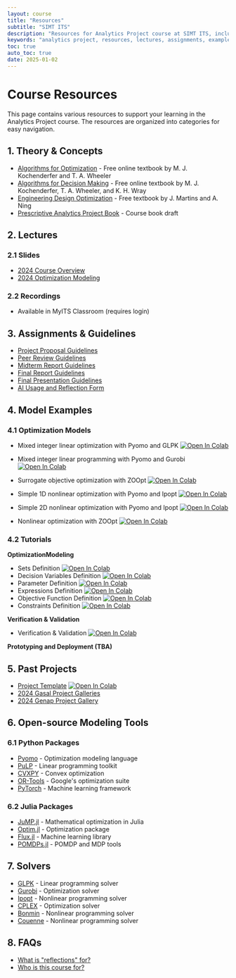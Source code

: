 ```yaml
---
layout: course
title: "Resources"
subtitle: "SIMT ITS"
description: "Resources for Analytics Project course at SIMT ITS, including theory, lectures, assignments, examples, and tools."
keywords: "analytics project, resources, lectures, assignments, examples, tools, SIMT ITS"
toc: true
auto_toc: true
date: 2025-01-02
---
```


# Course Resources

This page contains various resources to support your learning in the Analytics Project course. The resources are organized into categories for easy navigation.

## 1. Theory & Concepts

- [Algorithms for Optimization](https://algorithmsbook.com/optimization/) - Free online textbook by M. J. Kochenderfer and T. A. Wheeler
- [Algorithms for Decision Making](https://algorithmsbook.com/decisionmaking/) - Free online textbook by M. J. Kochenderfer, T. A. Wheeler, and K. H. Wray
- [Engineering Design Optimization](http://websites.umich.edu/~mdolaboratory/pdf/Martins2021.pdf) - Free textbook by J. Martins and A. Ning
- [Prescriptive Analytics Project Book](https://drive.google.com/file/d/1etdEPF0Sk_IZ1FpGHhg0sevBoPK0kMnE/view?usp=drive_link) - Course book draft

## 2. Lectures

### 2.1 Slides

- [2024 Course Overview](/assets/pdf/2024-week-1-intro.pdf)
- [2024 Optimization Modeling](/assets/pdf/2024-week-2-opt-model.pdf)

### 2.2 Recordings

- Available in MyITS Classroom (requires login)

## 3. Assignments & Guidelines

- [Project Proposal Guidelines](https://docs.google.com/document/d/1Un62s0U9jwrVVOQ03iipmCRprsh3jK5__RQc7DHLCjc)
- [Peer Review Guidelines](https://docs.google.com/document/d/16a_A-K7vaBM6H_N6oB1-jLCbn4spvaQKpL03cI7XQ-g)
- [Midterm Report Guidelines](https://docs.google.com/document/d/1cNyAea4Xl-RgAwayClEwN4-xF3OD9drA5GSBpF9huo)
- [Final Report Guidelines](https://docs.google.com/document/d/1TCu1Xw7nJJPmGjWG22evxDxiZjPmNxWZwivlEDozZ84)
- [Final Presentation Guidelines](https://docs.google.com/document/d/1YKBGs6npD6Dc4vPZMYA7lskuXOBf0SbuFBmmrvbTtww)
- [AI Usage and Reflection Form](https://mansurarief.github.io/ai-usage-and-reflection-form.docx)

## 4. Model Examples

### 4.1 Optimization Models

- Mixed integer linear optimization with Pyomo and GLPK [![Open In Colab](https://colab.research.google.com/assets/colab-badge.svg)](https://colab.research.google.com/drive/1wPqfn7aTNdO3aikmQnaeyLAeLD4yh4VK?usp=sharing)

- Mixed integer linear programming with Pyomo and Gurobi [![Open In Colab](https://colab.research.google.com/assets/colab-badge.svg)](https://colab.research.google.com/github/analytics-project-simt-its/analytics-project-simt-its.github.io/blob/main/notebooks/pyomo_linear_programming.ipynb)
  
- Surrogate objective optimization with ZOOpt [![Open In Colab](https://colab.research.google.com/assets/colab-badge.svg)](https://colab.research.google.com/github/analytics-project-simt-its/analytics-project-simt-its.github.io/blob/main/notebooks/zoopt_with_surrogate_modeling.ipynb)

- Simple 1D nonlinear optimization with Pyomo and Ipopt [![Open In Colab](https://colab.research.google.com/assets/colab-badge.svg)](https://colab.research.google.com/drive/1fkSbxvqUKUXSYWVWAXwGBWoc-8NCRFHS?usp=sharing)

- Simple 2D nonlinear optimization with Pyomo and Ipopt [![Open In Colab](https://colab.research.google.com/assets/colab-badge.svg)](https://colab.research.google.com/drive/1dvgO3HJ0mT7kNphkEqfGdHYISbJ2lT_r?usp=sharing)

- Nonlinear optimization with ZOOpt [![Open In Colab](https://colab.research.google.com/assets/colab-badge.svg)](https://colab.research.google.com/github/analytics-project-simt-its/analytics-project-simt-its.github.io/blob/main/notebooks/zoopt_with_exact_objective_function.ipynb)

### 4.2 Tutorials

**OptimizationModeling**

- Sets Definition [![Open In Colab](https://colab.research.google.com/assets/colab-badge.svg)](https://colab.research.google.com/github/analytics-project-simt-its/analytics-project-simt-its.github.io/blob/main/notebooks/1_Set_Definition.ipynb)
- Decision Variables Definition [![Open In Colab](https://colab.research.google.com/assets/colab-badge.svg)](https://colab.research.google.com/github/analytics-project-simt-its/analytics-project-simt-its.github.io/blob/main/notebooks/2_Decision_Variables_Definition.ipynb)
- Parameter Definition [![Open In Colab](https://colab.research.google.com/assets/colab-badge.svg)](https://colab.research.google.com/github/analytics-project-simt-its/analytics-project-simt-its.github.io/blob/main/notebooks/3_Parameters_Definition.ipynb)
- Expressions Definition [![Open In Colab](https://colab.research.google.com/assets/colab-badge.svg)](https://colab.research.google.com/github/analytics-project-simt-its/analytics-project-simt-its.github.io/blob/main/notebooks/4_Expressions_Definition.ipynb)
- Objective Function Definition [![Open In Colab](https://colab.research.google.com/assets/colab-badge.svg)](https://colab.research.google.com/github/analytics-project-simt-its/analytics-project-simt-its.github.io/blob/main/notebooks/5_Objective_Function_Definition.ipynb)
- Constraints Definition [![Open In Colab](https://colab.research.google.com/assets/colab-badge.svg)](https://colab.research.google.com/github/analytics-project-simt-its/analytics-project-simt-its.github.io/blob/main/notebooks/6_Constraints_Definition.ipynb)

**Verification & Validation**

- Verification & Validation [![Open In Colab](https://colab.research.google.com/assets/colab-badge.svg)](https://colab.research.google.com/github/analytics-project-simt-its/analytics-project-simt-its.github.io/blob/main/notebooks/Verification_Validation.ipynb)

**Prototyping and Deployment (TBA)**

## 5. Past Projects

- [Project Template](https://colab.research.google.com/drive/1jC-uPCJsBEE-OUNbxAqs9MYOjy45zyCu?usp=sharing) [![Open In Colab](https://colab.research.google.com/assets/colab-badge.svg)](https://colab.research.google.com/drive/1jC-uPCJsBEE-OUNbxAqs9MYOjy45zyCu?usp=sharing)
- [2024 Gasal Project Galleries](/past-courses/2024-gasal/gallery)
- [2024 Genap Project Gallery](/past-courses/2024-genap/gallery)

## 6. Open-source Modeling Tools

### 6.1 Python Packages

- [Pyomo](https://www.pyomo.org/) - Optimization modeling language
- [PuLP](https://coin-or.github.io/pulp/) - Linear programming toolkit
- [CVXPY](https://www.cvxpy.org/) - Convex optimization
- [OR-Tools](https://developers.google.com/optimization) - Google's optimization suite
- [PyTorch](https://pytorch.org/) - Machine learning framework

### 6.2 Julia Packages

- [JuMP.jl](https://jump.dev/) - Mathematical optimization in Julia
- [Optim.jl](https://julianlsolvers.github.io/Optim.jl/stable/) - Optimization package
- [Flux.jl](https://fluxml.ai/) - Machine learning library
- [POMDPs.jl](https://juliapomdp.github.io/POMDPs.jl/latest/) - POMDP and MDP tools
  
## 7. Solvers

- [GLPK](https://www.gnu.org/software/glpk/) - Linear programming solver
- [Gurobi](https://www.gurobi.com/) - Optimization solver
- [Ipopt](https://coin-or.github.io/Ipopt/) - Nonlinear programming solver
- [CPLEX](https://www.ibm.com/products/cplex-optimization-studio) - Optimization solver
- [Bonmin](https://www.coin-or.org/Bonmin/) - Nonlinear programming solver
- [Couenne](https://www.coin-or.org/Couenne/) - Nonlinear programming solver

## 8. FAQs

- [What is "reflections" for?](/resources/what-is-reflections-for)
- [Who is this course for?](/resources/who-is-this-course-for)
